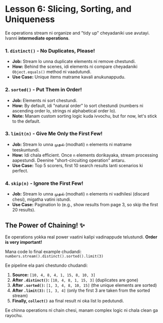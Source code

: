 # Lesson 6: Slicing, Sorting, and Uniqueness

Ee operations stream ni organize and "tidy up" cheyadaniki use avutayi. Ivanni **intermediate operations**.

### 1. `distinct()` - No Duplicates, Please!

* **Job:** Stream lo unna duplicate elements ni remove chestundi.
* **How:** Behind the scenes, idi elements ni compare cheyadaniki `Object.equals()` method ni vaadutundi.
* **Use Case:** Unique items matrame kavali anukunappudu.

### 2. `sorted()` - Put Them in Order!

* **Job:** Elements ni sort chestundi.
* **How:** By default, idi "natural order" lo sort chestundi (numbers ni ascending order lo, strings ni alphabetical order lo).
* **Note:** Manam custom sorting logic kuda ivvochu, but for now, let's stick to the default.

### 3. `limit(n)` - Give Me Only the First Few!

* **Job:** Stream lo unna முதல் (modhati) `n` elements ni matrame teeskuntundi.
* **How:** Idi chala efficient. Once `n` elements dorikayaka, stream processing aapestundi. Deenine "short-circuiting operation" antaru.
* **Use Case:** Top 5 scorers, first 10 search results lanti scenarios ki perfect.

### 4. `skip(n)` - Ignore the First Few!

* **Job:** Stream lo unna முதல் (modhati) `n` elements ni vadhilesi (discard chesi), migatha vatini istundi.
* **Use Case:** Pagination lo (e.g., show results from page 3, so skip the first 20 results).

## The Power of Chaining! ✨

Ee operations yokka real power vaatini kalipi vadinappude telustundi. **Order is very important!**

Mana code lo final example chudandi:
`numbers.stream().distinct().sorted().limit(3)`

Ee pipeline ela pani chestundo chudandi:
1.  **Source:** `[10, 4, 8, 4, 1, 15, 8, 10, 3]`
2.  **After `.distinct()`:** `[10, 4, 8, 1, 15, 3]` (duplicates are gone)
3.  **After `.sorted()`:** `[1, 3, 4, 8, 10, 15]` (the unique elements are sorted)
4.  **After `.limit(3)`:** `[1, 3, 4]` (only the first 3 are taken from the sorted stream)
5.  **Finally, `collect()`** aa final result ni oka list lo pedutundi.

Ee chinna operations ni chain chesi, manam complex logic ni chala clean ga rayochu.